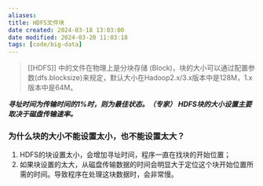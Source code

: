 ```yaml
---
aliases: 
title: HDFS文件块
date created: 2024-03-18 13:03:00
date modified: 2024-03-20 11:03:18
tags: [code/big-data]
---
```

> [[HDFS]] 中的文件在物理上是分块存储 (Block)，块的大小可以通过配置参数(dfs.blocksize)来规定，默认大小在Hadoop2.x/3.x版本中是128M，1.x版本中是64M。

***寻址时间为传输时间的1%时，则为最佳状态。（专家）***
***HDFS块的大小设置主要取决于磁盘传输速率。***
### 为什么块的大小不能设置太小，也不能设置太大？
1. HDFS的块设置太小，会增加寻址时间，程序一直在找块的开始位置；
2. 如果块设置的太大，从磁盘传输数据的时间会明显大于定位这个块开始位置所需的时间。导致程序在处理这块数据时，会非常慢。